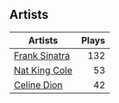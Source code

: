 ## Artists
Artists | Plays 
----- | -----: 
[Frank Sinatra](/artists/frank-sinatra-739) | 132
[Nat King Cole](/artists/nat-king-cole-3428) | 53
[Celine Dion](/artists/celine-dion-39068) | 42

